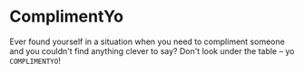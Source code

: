 ComplimentYo
============

Ever found yourself in a situation when you need to compliment someone and you couldn't find anything clever to say? Don't look under the table – yo `COMPLIMENTYO`!
